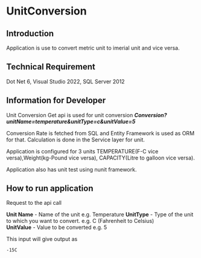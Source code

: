 # UnitConversion

## Introduction
  Application is use to convert metric unit to imerial unit and vice versa.
  
## Technical Requirement
  Dot Net 6,
  Visual Studio 2022,
  SQL Server 2012

## Information for Developer
  Unit Conversion Get api is used for unit conversion
**_Conversion?unitName=temperature&unitType=c&unitValue=5_**
  
  Conversion Rate is fetched from SQL and Entity Framework is used as ORM for that.
  Calculation is done in the Service layer for unit.
  
  Application is configured for 3 units TEMPERATURE(F-C vice versa),Weight(kg-Pound vice versa),
  CAPACITY(Litre to galloon vice versa).
  
  Application also has unit test using nunit framework.
  
 ## How to run application
  
  Request to the api call
  
  **Unit Name** - Name of the unit e.g. Temperature 
  **UnitType** - Type of the unit to which you want to convert. e.g. C (Fahrenheit to Celsius)      
  **UnitValue** - Value to be converted e.g. 5
  
  This input will give output as 
    
    -15C  
   
